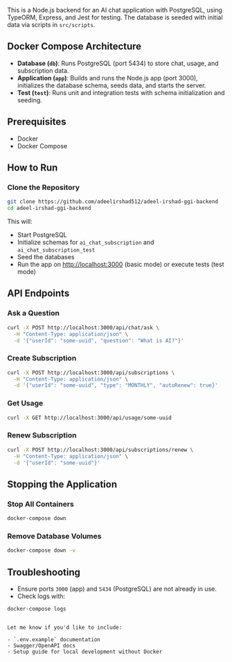 
This is a Node.js backend for an AI chat application with PostgreSQL, using TypeORM, Express, and Jest for testing. The database is seeded with initial data via scripts in `src/scripts`.

## Docker Compose Architecture

- **Database (`db`)**: Runs PostgreSQL (port 5434) to store chat, usage, and subscription data.
- **Application (`app`)**: Builds and runs the Node.js app (port 3000), initializes the database schema, seeds data, and starts the server.
- **Test (`test`)**: Runs unit and integration tests with schema initialization and seeding.

## Prerequisites

- Docker
- Docker Compose

## How to Run

### Clone the Repository

```bash
git clone https://github.com/adeelirshad512/adeel-irshad-ggi-backend
cd adeel-irshad-ggi-backend
````

This will:

* Start PostgreSQL
* Initialize schemas for `ai_chat_subscription` and `ai_chat_subscription_test`
* Seed the databases
* Run the app on [http://localhost:3000](http://localhost:3000) (basic mode) or execute tests (test mode)

## API Endpoints

### Ask a Question

```bash
curl -X POST http://localhost:3000/api/chat/ask \
  -H "Content-Type: application/json" \
  -d '{"userId": "some-uuid", "question": "What is AI?"}'
```

### Create Subscription

```bash
curl -X POST http://localhost:3000/api/subscriptions \
  -H "Content-Type: application/json" \
  -d '{"userId": "some-uuid", "type": "MONTHLY", "autoRenew": true}'
```

### Get Usage

```bash
curl -X GET http://localhost:3000/api/usage/some-uuid
```

### Renew Subscription

```bash
curl -X POST http://localhost:3000/api/subscriptions/renew \
  -H "Content-Type: application/json" \
  -d '{"userId": "some-uuid"}'
```

## Stopping the Application

### Stop All Containers

```bash
docker-compose down
```

### Remove Database Volumes

```bash
docker-compose down -v
```

## Troubleshooting

* Ensure ports `3000` (app) and `5434` (PostgreSQL) are not already in use.
* Check logs with:

```bash
docker-compose logs
```

```

Let me know if you'd like to include:

- `.env.example` documentation  
- Swagger/OpenAPI docs  
- Setup guide for local development without Docker
```
